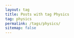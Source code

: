 ```yaml
---
layout: tag
title: Posts with tag Physics
tag: physics
permalink: /tags/physics/
sitemap: false
---
```

